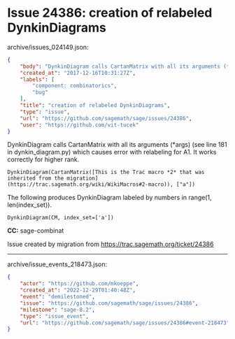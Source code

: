 # Issue 24386: creation of relabeled DynkinDiagrams

archive/issues_024149.json:
```json
{
    "body": "DynkinDiagram calls CartanMatrix with all its arguments (*args) (see line 181 in dynkin_diagram.py) which causes error with relabeling for A1. It works correctly for higher rank.\n\n`DynkinDiagram(CartanMatrix([This is the Trac macro *2* that was inherited from the migration](https://trac.sagemath.org/wiki/WikiMacros#2-macro)), [\"a\"])`\n\n\nThe following produces DynkinDiagram labeled by numbers in range(1, len(index_set)).\n\n`DynkinDiagram(CM, index_set=['a'])`\n\n\n**CC:**  sage-combinat\n\nIssue created by migration from https://trac.sagemath.org/ticket/24386\n\n",
    "created_at": "2017-12-16T10:31:27Z",
    "labels": [
        "component: combinatorics",
        "bug"
    ],
    "title": "creation of relabeled DynkinDiagrams",
    "type": "issue",
    "url": "https://github.com/sagemath/sage/issues/24386",
    "user": "https://github.com/vit-tucek"
}
```
DynkinDiagram calls CartanMatrix with all its arguments (*args) (see line 181 in dynkin_diagram.py) which causes error with relabeling for A1. It works correctly for higher rank.

`DynkinDiagram(CartanMatrix([This is the Trac macro *2* that was inherited from the migration](https://trac.sagemath.org/wiki/WikiMacros#2-macro)), ["a"])`


The following produces DynkinDiagram labeled by numbers in range(1, len(index_set)).

`DynkinDiagram(CM, index_set=['a'])`


**CC:**  sage-combinat

Issue created by migration from https://trac.sagemath.org/ticket/24386





---

archive/issue_events_218473.json:
```json
{
    "actor": "https://github.com/mkoeppe",
    "created_at": "2022-12-29T01:40:48Z",
    "event": "demilestoned",
    "issue": "https://github.com/sagemath/sage/issues/24386",
    "milestone": "sage-8.2",
    "type": "issue_event",
    "url": "https://github.com/sagemath/sage/issues/24386#event-218473"
}
```
